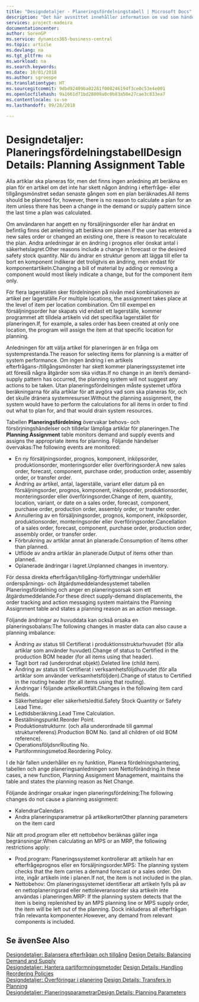 ```yaml
---
title: "Designdetaljer - Planeringsfördelningstabell | Microsoft Docs"
description: "Det här avsnittet innehåller information om vad som händer när du ändrar hur du planerar för en artikel."
services: project-madeira
documentationcenter: 
author: SorenGP
ms.service: dynamics365-business-central
ms.topic: article
ms.devlang: na
ms.tgt_pltfrm: na
ms.workload: na
ms.search.keywords: 
ms.date: 10/01/2018
ms.author: sgroespe
ms.translationtype: HT
ms.sourcegitcommit: 9dbd92409ba02281f008246194f3ce0c53e4e001
ms.openlocfilehash: 9a1661d71bd28009a0c0b83a50e27cae3c833ea7
ms.contentlocale: sv-se
ms.lasthandoff: 09/28/2018

---
```

# <a name="design-details-planning-assignment-table"></a><span data-ttu-id="266c7-103">Designdetaljer: Planeringsfördelningstabell</span><span class="sxs-lookup"><span data-stu-id="266c7-103">Design Details: Planning Assignment Table</span></span>
<span data-ttu-id="266c7-104">Alla artiklar ska planeras för, men det finns ingen anledning att beräkna en plan för en artikel om det inte har skett någon ändring i efterfråge- eller tillgångsmönstret sedan senaste gången som en plan beräknades.</span><span class="sxs-lookup"><span data-stu-id="266c7-104">All items should be planned for, however, there is no reason to calculate a plan for an item unless there has been a change in the demand or supply pattern since the last time a plan was calculated.</span></span>  

<span data-ttu-id="266c7-105">Om användaren har angett en ny försäljningsorder eller har ändrat en befintlig finns det anledning att beräkna om planen.</span><span class="sxs-lookup"><span data-stu-id="266c7-105">If the user has entered a new sales order or changed an existing one, there is reason to recalculate the plan.</span></span> <span data-ttu-id="266c7-106">Andra anledningar är en ändring i prognos eller önskat antal i säkerhetslagret.</span><span class="sxs-lookup"><span data-stu-id="266c7-106">Other reasons include a change in forecast or the desired safety stock quantity.</span></span> <span data-ttu-id="266c7-107">När du ändrar en struktur genom att lägga till eller ta bort en komponent indikerar det troligtvis en ändring, men endast för komponentartikeln.</span><span class="sxs-lookup"><span data-stu-id="266c7-107">Changing a bill of material by adding or removing a component would most likely indicate a change, but for the component item only.</span></span>  

<span data-ttu-id="266c7-108">För flera lagerställen sker fördelningen på nivån med kombinationen av artikel per lagerställe.</span><span class="sxs-lookup"><span data-stu-id="266c7-108">For multiple locations, the assignment takes place at the level of item per location combination.</span></span> <span data-ttu-id="266c7-109">Om till exempel en försäljningsorder har skapats vid endast ett lagerställe, kommer programmet att tilldela artikeln vid det specifika lagerstället för planeringen.</span><span class="sxs-lookup"><span data-stu-id="266c7-109">If, for example, a sales order has been created at only one location, the program will assign the item at that specific location for planning.</span></span>  

<span data-ttu-id="266c7-110">Anledningen för att välja artikel för planeringen är en fråga om systemprestanda.</span><span class="sxs-lookup"><span data-stu-id="266c7-110">The reason for selecting items for planning is a matter of system performance.</span></span> <span data-ttu-id="266c7-111">Om ingen ändring i en artikels efterfrågans-/tillgångsmönster har skett kommer planeringssystemet inte att föreslå några åtgärder som ska vidtas.</span><span class="sxs-lookup"><span data-stu-id="266c7-111">If no change in an item’s demand-supply pattern has occurred, the planning system will not suggest any actions to be taken.</span></span> <span data-ttu-id="266c7-112">Utan planeringsfördelningen måste systemet utföra beräkningarna för alla artiklar för att avgöra vad som ska planeras för, och det skulle dränera systemresurser.</span><span class="sxs-lookup"><span data-stu-id="266c7-112">Without the planning assignment, the system would have to perform the calculations for all items in order to find out what to plan for, and that would drain system resources.</span></span>  

<span data-ttu-id="266c7-113">Tabellen **Planeringsfördelning** övervakar behovs- och försörjningshändelser och tilldelar lämpliga artiklar för planeringen.</span><span class="sxs-lookup"><span data-stu-id="266c7-113">The **Planning Assignment** table monitors demand and supply events and assigns the appropriate items for planning.</span></span> <span data-ttu-id="266c7-114">Följande händelser övervakas:</span><span class="sxs-lookup"><span data-stu-id="266c7-114">The following events are monitored:</span></span>  

* <span data-ttu-id="266c7-115">En ny försäljningsorder, prognos, komponent, inköpsorder, produktionsorder, monteringsorder eller överföringsorder.</span><span class="sxs-lookup"><span data-stu-id="266c7-115">A new sales order, forecast, component, purchase order, production order, assembly order, or transfer order.</span></span>  
* <span data-ttu-id="266c7-116">Ändring av artikel, antal, lagerställe, variant eller datum på en försäljningsorder, prognos, komponent, inköpsorder, produktionsorder, monteringsorder eller överföringsorder.</span><span class="sxs-lookup"><span data-stu-id="266c7-116">Change of item, quantity, location, variant, or date on a sales order, forecast, component, purchase order, production order, assembly order, or transfer order.</span></span>  
* <span data-ttu-id="266c7-117">Annullering av en försäljningsorder, prognos, komponent, inköpsorder, produktionsorder, monteringsorder eller överföringsorder.</span><span class="sxs-lookup"><span data-stu-id="266c7-117">Cancellation of a sales order, forecast, component, purchase order, production order, assembly order, or transfer order.</span></span>  
* <span data-ttu-id="266c7-118">Förbrukning av artiklar annat än planerade.</span><span class="sxs-lookup"><span data-stu-id="266c7-118">Consumption of items other than planned.</span></span>  
* <span data-ttu-id="266c7-119">Utflöde av andra artiklar än planerade.</span><span class="sxs-lookup"><span data-stu-id="266c7-119">Output of items other than planned.</span></span>  
* <span data-ttu-id="266c7-120">Oplanerade ändringar i lagret.</span><span class="sxs-lookup"><span data-stu-id="266c7-120">Unplanned changes in inventory.</span></span>  

<span data-ttu-id="266c7-121">För dessa direkta efterfrågan/tillgång-förflyttningar underhåller orderspårnings- och åtgärdsmeddelandesystemet tabellen Planeringsfördelning och anger en planeringsorsak som ett åtgärdsmeddelande.</span><span class="sxs-lookup"><span data-stu-id="266c7-121">For these direct supply-demand displacements, the order tracking and action messaging system maintains the Planning Assignment table and states a planning reason as an action message.</span></span>  

<span data-ttu-id="266c7-122">Följande ändringar av huvuddata kan också orsaka en planeringsobalans:</span><span class="sxs-lookup"><span data-stu-id="266c7-122">The following changes in master data can also cause a planning imbalance:</span></span>  

* <span data-ttu-id="266c7-123">Ändring av status till Certifierat i produktionsstrukturhuvudet (för alla artiklar som använder huvudet).</span><span class="sxs-lookup"><span data-stu-id="266c7-123">Change of status to Certified in the production BOM header (for all items using that header).</span></span>  
* <span data-ttu-id="266c7-124">Tagit bort rad (underordnat objekt).</span><span class="sxs-lookup"><span data-stu-id="266c7-124">Deleted line (child item).</span></span>  
* <span data-ttu-id="266c7-125">Ändring av status till Certifierat i verksamhetsföljdhuvudet (för alla artiklar som använder verksamhetsföljden).</span><span class="sxs-lookup"><span data-stu-id="266c7-125">Change of status to Certified in the routing header (for all items using that routing).</span></span>  
* <span data-ttu-id="266c7-126">Ändringar i följande artikelkortfält.</span><span class="sxs-lookup"><span data-stu-id="266c7-126">Changes in the following item card fields.</span></span>  
* <span data-ttu-id="266c7-127">Säkerhetslager eller säkerhetsledtid.</span><span class="sxs-lookup"><span data-stu-id="266c7-127">Safety Stock Quantity or Safety Lead Time.</span></span>  
* <span data-ttu-id="266c7-128">Ledtidsberäkning.</span><span class="sxs-lookup"><span data-stu-id="266c7-128">Lead Time Calculation.</span></span>  
* <span data-ttu-id="266c7-129">Beställningspunkt.</span><span class="sxs-lookup"><span data-stu-id="266c7-129">Reorder Point.</span></span>  
* <span data-ttu-id="266c7-130">Produktionstrukturnr. (och alla underordnade till gammal strukturreferens).</span><span class="sxs-lookup"><span data-stu-id="266c7-130">Production BOM No. (and all children of old BOM reference).</span></span>  
* <span data-ttu-id="266c7-131">Operationsföljdsnr</span><span class="sxs-lookup"><span data-stu-id="266c7-131">Routing No.</span></span>  
* <span data-ttu-id="266c7-132">Partiformningsmetod.</span><span class="sxs-lookup"><span data-stu-id="266c7-132">Reordering Policy.</span></span>  

<span data-ttu-id="266c7-133">I de här fallen underhåller en ny funktion, Planera fördelningshantering, tabellen och ange planeringsanledningen som Nettoförändring.</span><span class="sxs-lookup"><span data-stu-id="266c7-133">In these cases, a new function, Planning Assignment Management, maintains the table and states the planning reason as Net Change.</span></span>  

<span data-ttu-id="266c7-134">Följande ändringar orsakar ingen planeringsfördelning:</span><span class="sxs-lookup"><span data-stu-id="266c7-134">The following changes do not cause a planning assignment:</span></span>  

* <span data-ttu-id="266c7-135">Kalendrar</span><span class="sxs-lookup"><span data-stu-id="266c7-135">Calendars</span></span>  
* <span data-ttu-id="266c7-136">Andra planeringsparametrar på artikelkortet</span><span class="sxs-lookup"><span data-stu-id="266c7-136">Other planning parameters on the item card</span></span>  

<span data-ttu-id="266c7-137">När att prod.program eller ett nettobehov beräknas gäller inga begränsningar:</span><span class="sxs-lookup"><span data-stu-id="266c7-137">When calculating an MPS or an MRP, the following restrictions apply:</span></span>  

* <span data-ttu-id="266c7-138">Prod.program: Planeringssystemet kontrollerar att artikeln har en efterfrågeprognos eller en försäljningsorder.</span><span class="sxs-lookup"><span data-stu-id="266c7-138">MPS: The planning system checks that the item carries a demand forecast or a sales order.</span></span> <span data-ttu-id="266c7-139">Om inte, ingår artikeln inte i planen.</span><span class="sxs-lookup"><span data-stu-id="266c7-139">If not, the item is not included in the plan.</span></span>  
* <span data-ttu-id="266c7-140">Nettobehov: Om planeringssystemet identifierar att artikeln fylls på av en nettoplaneringsrad eller nettoleveransorder ska artikeln inte användas i planeringen.</span><span class="sxs-lookup"><span data-stu-id="266c7-140">MRP: If the planning system detects that the item is being replenished by an MPS planning line or MPS supply order, the item will be left out of the planning.</span></span> <span data-ttu-id="266c7-141">Dock inkluderas all efterfrågan från relevanta komponenter.</span><span class="sxs-lookup"><span data-stu-id="266c7-141">However, any demand from relevant components is included.</span></span>  

## <a name="see-also"></a><span data-ttu-id="266c7-142">Se även</span><span class="sxs-lookup"><span data-stu-id="266c7-142">See Also</span></span>  
<span data-ttu-id="266c7-143">[Designdetaljer: Balansera efterfrågan och tillgång](design-details-balancing-demand-and-supply.md) </span><span class="sxs-lookup"><span data-stu-id="266c7-143">[Design Details: Balancing Demand and Supply](design-details-balancing-demand-and-supply.md) </span></span>  
<span data-ttu-id="266c7-144">[Designdetaljer: Hantera partiformningsmetoder](design-details-handling-reordering-policies.md) </span><span class="sxs-lookup"><span data-stu-id="266c7-144">[Design Details: Handling Reordering Policies](design-details-handling-reordering-policies.md) </span></span>  
<span data-ttu-id="266c7-145">[Designdetaljer: Överföringar i planering](design-details-transfers-in-planning.md) </span><span class="sxs-lookup"><span data-stu-id="266c7-145">[Design Details: Transfers in Planning](design-details-transfers-in-planning.md) </span></span>  
[<span data-ttu-id="266c7-146">Designdetaljer: Planeringsparametrar</span><span class="sxs-lookup"><span data-stu-id="266c7-146">Design Details: Planning Parameters</span></span>](design-details-planning-parameters.md)  

